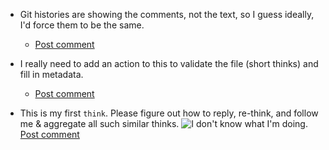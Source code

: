 - Git histories are showing the comments, not the text, so I guess ideally, I'd force them to be the same.
  - [Post comment](https://github.com/matthewdeanmartin/thinks/commit/1ed7e87f01071ff9660ffcf8946ca0b988826c16)

- I really need to add an action to this to validate the file (short thinks) and fill in metadata.
   - [Post comment](https://github.com/matthewdeanmartin/thinks/commit/a9f7a8286588d74063d072f5a2996fc480a27957)

- This is my first `think`. Please figure out how to reply, re-think, and follow me & aggregate all such similar thinks.
![I don't know what I'm doing](https://i.kym-cdn.com/entries/icons/original/000/008/342/ihave.jpg).
   [Post comment](https://github.com/matthewdeanmartin/thinks/commit/3cfae3f7edb1e8140df0a6ac5b1926116e6ad42c)
